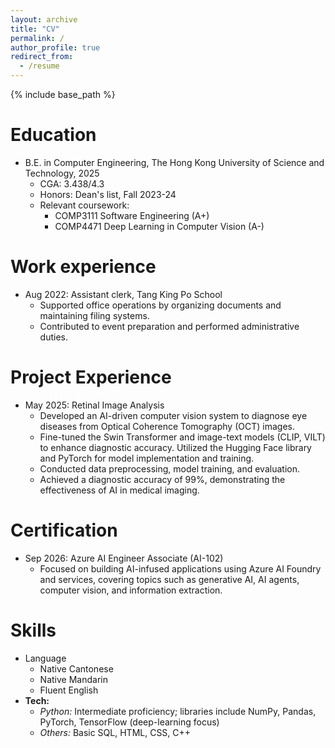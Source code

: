 ```yaml
---
layout: archive
title: "CV"
permalink: /
author_profile: true
redirect_from:
  - /resume
---
```


{% include base_path %}

Education
======
* B.E. in Computer Engineering, The Hong Kong University of Science and Technology, 2025
  * CGA: 3.438/4.3
  * Honors: Dean's list, Fall 2023-24
  * Relevant coursework:
    * COMP3111 Software Engineering (A+)
    * COMP4471 Deep Learning in Computer Vision (A-)

Work experience
======
* Aug 2022: Assistant clerk, Tang King Po School
  * Supported office operations by organizing documents and maintaining filing systems.
  * Contributed to event preparation and performed administrative duties.
  
Project Experience
======
* May 2025: Retinal Image Analysis
  * Developed an AI-driven computer vision system to diagnose eye diseases from Optical Coherence Tomography (OCT) images.
  * Fine-tuned the Swin Transformer and image-text models (CLIP, VILT) to enhance diagnostic accuracy. Utilized the Hugging Face library and PyTorch for model implementation and training.
  * Conducted data preprocessing, model training, and evaluation.
  * Achieved a diagnostic accuracy of 99%, demonstrating the effectiveness of AI in medical imaging.

Certification
======
* Sep 2026: Azure AI Engineer Associate (AI-102)
  * Focused on building AI-infused applications using Azure AI Foundry and services, covering topics such as generative AI, AI agents, computer vision, and information extraction.

Skills
======
* Language
  * Native Cantonese
  * Native Mandarin
  * Fluent English
* **Tech:**  
  - *Python:* Intermediate proficiency; libraries include NumPy, Pandas, PyTorch, TensorFlow (deep-learning focus)  
  - *Others:* Basic SQL, HTML, CSS, C++
